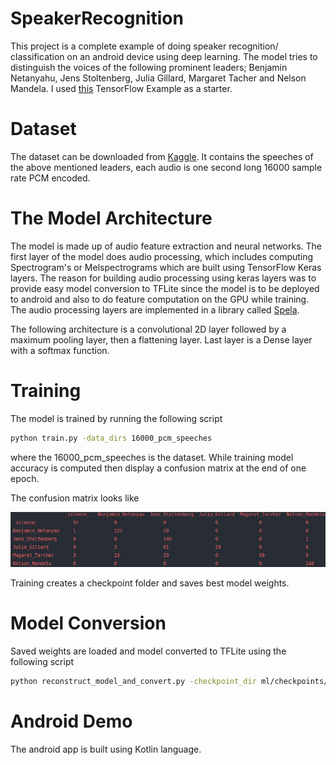 # SpeakerRecognition
This project is a complete example of doing speaker recognition/ classification on an 
android device using deep learning. The model tries to distinguish the voices of the 
following prominent leaders; Benjamin Netanyahu, Jens Stoltenberg, Julia Gillard, Margaret
Tacher and Nelson Mandela. I used 
[this](https://github.com/tensorflow/docs/blob/master/site/en/r1/tutorials/sequences/audio_recognition.md) 
TensorFlow Example as a starter.

# Dataset
The dataset can be downloaded from [Kaggle](https://www.kaggle.com/kongaevans/speaker-recognition-dataset). 
It contains the speeches of the above 
mentioned leaders, each audio is one second long 16000 sample rate PCM encoded.


# The Model Architecture
The model is made up of audio feature extraction and neural networks. The first layer of
the model does audio processing, which includes computing Spectrogram's or Melspectrograms
which are built using TensorFlow Keras layers.
The reason for building audio processing using keras layers was to provide easy model
conversion to TFLite since the model is to be deployed to android and also to do feature
computation on the GPU while training. The audio processing 
layers are implemented in a library called [Spela](https://github.com/kongkip/spela).

The following architecture is a convolutional 2D layer followed by a maximum pooling 
layer, then a flattening layer. Last layer is a Dense layer with a softmax function.

# Training
The model is trained by running the following script
```bash
python train.py -data_dirs 16000_pcm_speeches
```
where the 16000_pcm_speeches is the dataset. While training model accuracy is computed then
display a confusion matrix at the end of one epoch.

The confusion matrix looks like

![](pics/CM.png)

Training creates a checkpoint folder and saves best model weights.

# Model Conversion
Saved weights are loaded and model converted to TFLite using the following script
```bash
python reconstruct_model_and_convert.py -checkpoint_dir ml/checkpoints/spectrogram_model/20200110-124824/

```


# Android Demo
The android app is built using Kotlin language.
